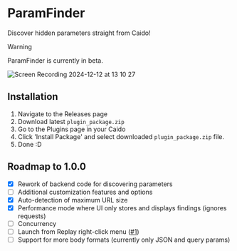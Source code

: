 # ParamFinder
Discover hidden parameters straight from Caido!

> [!WARNING]
> ParamFinder is currently in beta.

![Screen Recording 2024-12-12 at 13 10 27](https://github.com/user-attachments/assets/8a37a8a0-4c2e-4a23-8d0e-bc50169759f6)


## Installation
1. Navigate to the Releases page
2. Download latest `plugin_package.zip`
3. Go to the Plugins page in your Caido
4. Click 'Install Package' and select downloaded `plugin_package.zip` file.
5. Done :D

## Roadmap to 1.0.0
- [x] Rework of backend code for discovering parameters
- [ ] Additional customization features and options
- [x] Auto-detection of maximum URL size
- [x] Performance mode where UI only stores and displays findings (ignores requests)
- [ ] Concurrency
- [ ] Launch from Replay right-click menu ([#1](https://github.com/bebiksior/ParamFinder/issues/1))
- [ ] Support for more body formats (currently only JSON and query params)
